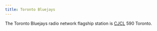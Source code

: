 ```yaml
---
title: Toronto Bluejays
---
```

The Toronto Bluejays radio network flagship station is
[CJCL] 590 Toronto.

[CJCL]:http:../../../radio/am-broadcast/cjcl/
